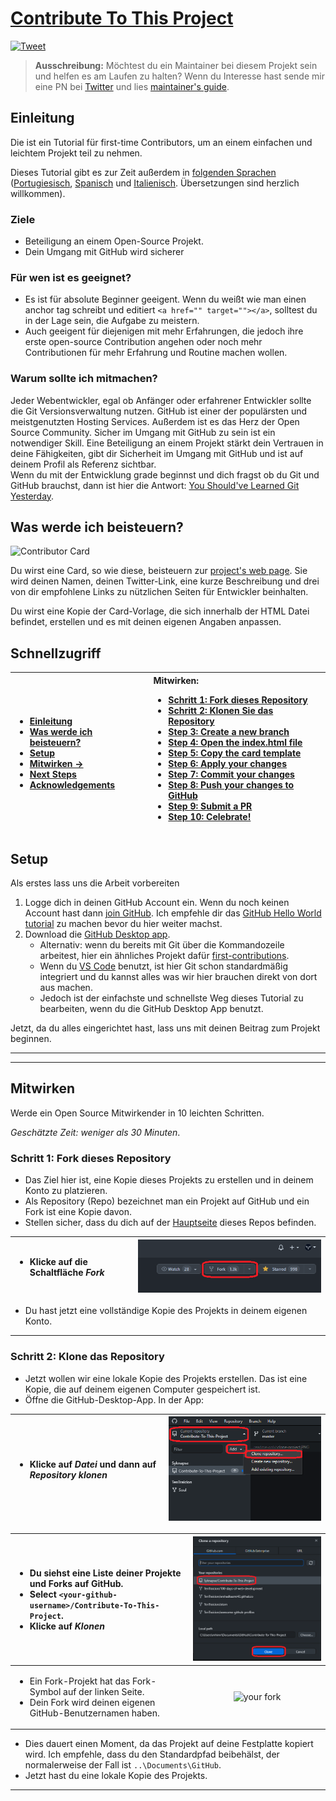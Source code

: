# [Contribute To This Project](https://syknapse.github.io/Contribute-To-This-Project/)

[![Tweet](https://img.shields.io/twitter/url/http/shields.io.svg?style=social)](https://twitter.com/intent/tweet?text=Contribute%20To%20This%20Project.%20An%20easy%20project%20for%20first-time%20contributors,%20with%20a%20full%20tutorial.%20By%20@Syknapse&url=https://github.com/Syknapse/Contribute-To-This-Project&hashtags=100DaysofCode 'Tweet this project')

> **Ausschreibung:** Möchtest du ein Maintainer bei diesem Projekt sein und helfen es am Laufen zu halten? Wenn du Interesse hast sende mir eine PN bei [Twitter](https://twitter.com/Syknapse) und lies [maintainer's guide](maintainer_guide.md).

## Einleitung

Die ist ein Tutorial für first-time Contributors, um an einem einfachen und leichtem Projekt teil zu nehmen.

Dieses Tutorial gibt es zur Zeit außerdem in
[folgenden Sprachen](https://github.com/Syknapse/Contribute-To-This-Project/tree/master/translations) ([Portugiesisch](https://github.com/Syknapse/Contribute-To-This-Project/blob/master/translations/PORTUGUESE.md), [Spanisch](https://github.com/Syknapse/Contribute-To-This-Project/blob/master/translations/SPANISH.md) und [Italienisch](https://github.com/Syknapse/Contribute-To-This-Project/blob/master/translations/ITALIAN.md). Übersetzungen sind herzlich willkommen).

### Ziele

- Beteiligung an einem Open-Source Projekt.
- Dein Umgang mit GitHub wird sicherer

### Für wen ist es geeignet?

- Es ist für absolute Beginner geeigent. Wenn du weißt wie man einen anchor tag schreibt und editiert `<a href="" target=""></a>`, solltest du in der Lage sein, die Aufgabe zu meistern.
- Auch geeigent für diejenigen mit mehr Erfahrungen, die jedoch ihre erste open-source Contribution angehen oder noch mehr Contributionen für mehr Erfahrung und Routine machen wollen.

### Warum sollte ich mitmachen?

Jeder Webentwickler, egal ob Anfänger oder erfahrener Entwickler sollte die Git Versionsverwaltung nutzen. GitHub ist einer der populärsten und meistgenutzten Hosting Services. Außerdem ist es das Herz der Open Source Community. Sicher im Umgang mit GitHub zu sein ist ein notwendiger Skill. Eine Beteiligung an einem Projekt stärkt dein Vertrauen in deine Fähigkeiten, gibt dir Sicherheit im Umgang mit GitHub und ist auf deinem Profil als Referenz sichtbar.<br>
Wenn du mit der Entwicklung grade beginnst und dich fragst ob du Git und GitHub brauchst, dann ist hier die Antwort: [You Should've Learned Git Yesterday](https://codeburst.io/number-one-piece-of-advice-for-new-developers-ddd08abc8bfa 'New Developer? You should’ve learned Git yesterday. by Brandon Morelli, creator of CodeBurst.io').

## Was werde ich beisteuern?

![Contributor Card](readme-only/card.PNG 'Contributor Card')

Du wirst eine Card, so wie diese, beisteuern zur [project's web page](https://syknapse.github.io/Contribute-To-This-Project/ 'https://syknapse.github.io/Contribute-To-This-Project').
Sie wird deinen Namen, deinen Twitter-Link, eine kurze Beschreibung und drei von dir empfohlene Links zu nützlichen Seiten für Entwickler beinhalten.

Du wirst eine Kopie der Card-Vorlage, die sich innerhalb der HTML Datei befindet, erstellen und es mit deinen eigenen Angaben anpassen.

## Schnellzugriff

| <ul><li>[Einleitung](#einleitung)</li><li>[Was werde ich beisteuern?](#was-werde-ich-beisteuern?)</li><li>[Setup](#setup)</li><li>[Mitwirken &rightarrow;](#mitwirken)</li><li>[Next Steps](#next-steps)</li><li>[Acknowledgements](#acknowledgements)</li></ul> | Mitwirken: <ul><li>[Schritt 1: Fork dieses Repository](#schritt-1-fork-dieses-repository)</li><li>[Schritt 2: Klonen Sie das Repository](#schritt-2-klonen-sie-das-repository)</li><li>[Step 3: Create a new branch](#step-3-create-a-new-branch)</li><li>[Step 4: Open the index.html file](#step-4-open-the-indexhtml-file)</li><li>[Step 5: Copy the card template](#step-5-copy-the-card-template)</li><li>[Step 6: Apply your changes](#step-6-apply-your-changes)</li><li>[Step 7: Commit your changes](#step-7-commit-your-changes)</li><li>[Step 8: Push your changes to GitHub](#step-8-push-your-changes-to-github)</li><li>[Step 9: Submit a PR](#step-9-submit-a-pr)</li><li>[Step 10: Celebrate!](#step-10-celebrate)</li></ul> |
| :--------------------------------------------------------------------------------------------------------------------------------------------------------------------------------------------------------------------------------------------------------------- | :------------------------------------------------------------------------------------------------------------------------------------------------------------------------------------------------------------------------------------------------------------------------------------------------------------------------------------------------------------------------------------------------------------------------------------------------------------------------------------------------------------------------------------------------------------------------------------------------------------------------------------------------------------------------------------------------------------------------------------------- |


## Setup

Als erstes lass uns die Arbeit vorbereiten

1. Logge dich in deinen GitHub Account ein. Wenn du noch keinen Account hast dann [join GitHub](https://github.com/join). Ich empfehle dir das [GitHub Hello World tutorial](https://guides.github.com/activities/hello-world/) zu machen bevor du hier weiter machst.
2. Download die [GitHub Desktop app](https://desktop.github.com/).
   - Alternativ: wenn du bereits mit Git über die Kommandozeile arbeitest, hier ein ähnliches Projekt dafür [first-contributions](https://github.com/Syknapse/first-contributions).
   - Wenn du [VS Code](https://code.visualstudio.com/ 'Visual Studio Code website') benutzt, ist hier Git schon standardmäßig integriert und du kannst alles was wir hier brauchen direkt von dort aus machen.
   - Jedoch ist der einfachste und schnellste Weg dieses Tutorial zu bearbeiten, wenn du die GitHub Desktop App benutzt.

Jetzt, da du alles eingerichtet hast, lass uns mit deinen Beitrag zum Projekt beginnen.

---

---

## Mitwirken

Werde ein Open Source Mitwirkender in 10 leichten Schritten.

_Geschätzte Zeit: weniger als 30 Minuten_.

### Schritt 1: Fork dieses Repository

- Das Ziel hier ist, eine Kopie dieses Projekts zu erstellen und in deinem Konto zu platzieren.
- Als Repository (Repo) bezeichnet man ein Projekt auf GitHub und ein Fork ist eine Kopie davon.
- Stellen sicher, dass du dich auf der [Hauptseite](https://github.com/Syknapse/Contribute-To-This-Project 'https://github.com/Syknapse/Contribute-To-This-Project') dieses Repos befinden.

| <ul><li>Klicke auf die Schaltfläche _Fork_</li></ul> | ![Fork](readme-only/fork.PNG "click on 'Fork'") |
| :--------------------------------------------------- | ----------------------------------------------: |


- Du hast jetzt eine vollständige Kopie des Projekts in deinem eigenen Konto.

---

### Schritt 2: Klone das Repository

- Jetzt wollen wir eine lokale Kopie des Projekts erstellen. Das ist eine Kopie, die auf deinem eigenen Computer gespeichert ist.
- Öffne die GitHub-Desktop-App. In der App:

| <ul><li>Klicke auf _Datei_ und dann auf _Repository klonen_</li></ul> | ![Clone](readme-only/clone.PNG 'click clone repository') |
| :-------------------------------------------------------------------- | -------------------------------------------------------: |


| <ul><li>Du siehst eine Liste deiner Projekte und Forks auf GitHub.</li><li>Select `<your-github-username>/Contribute-To-This-Project`.</li><li>Klicke auf _Klonen_</li></ul> | ![Clone project](readme-only/clone-project.PNG 'click on <your-github-username>/Contribute-To-This-Project') |
| :--------------------------------------------------------------------------------------------------------------------------------------------------------------------------- | :----------------------------------------------------------------------------------------------------------: |
| <ul><li>Ein Fork-Projekt hat das Fork-Symbol auf der linken Seite.</li><li>Dein Fork wird deinen eigenen GitHub-Benutzernamen haben.</li></ul>                               |    ![your fork](readme-only/clone-your-fork.PNG 'your fork will look like this, with your own user name')    |

- Dies dauert einen Moment, da das Projekt auf deine Festplatte kopiert wird. Ich empfehle, dass du den Standardpfad beibehälst, der normalerweise der Fall ist `..\Documents\GitHub`.
- Jetzt hast du eine lokale Kopie des Projekts.

---
